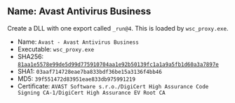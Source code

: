 ## Name: Avast Antivirus Business

Create a DLL with one export called `_run@4`. This is loaded by `wsc_proxy.exe`.

* Name: `Avast - Avast Antivirus Business`
* Executable: `wsc_proxy.exe`
* SHA256: [`81aa1e5578e99de5d99d775910704aa1e92b50139fc1a1a9a5fb1d60a3a7897e`](https://www.hybrid-analysis.com/search?query=81aa1e5578e99de5d99d775910704aa1e92b50139fc1a1a9a5fb1d60a3a7897e)
* SHA1: `03aaf714728eae7ba833bdf36be15a3136f4bb46`
* MD5: `39f551472d83951eae833db975991219`
* Certificate: `AVAST Software s.r.o./DigiCert High Assurance Code Signing CA-1/DigiCert High Assurance EV Root CA`
